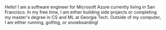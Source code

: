 Hello! I am a software engineer for Microsoft Azure currently living in San Francisco. In my free time, I am either building side projects or completing my master's degree in CS and ML at Georgia Tech. Outside of my computer, I am either running, golfing, or snowboarding!